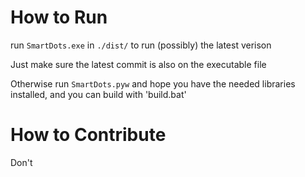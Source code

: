 # How to Run
run `SmartDots.exe` in `./dist/` to run (possibly) the latest verison

Just make sure the latest commit is also on the executable file

Otherwise run `SmartDots.pyw` and hope you have the needed libraries installed, and you can build with 'build.bat'
# How to Contribute
Don't
